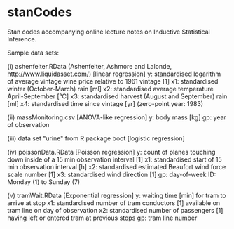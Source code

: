 # stanCodes
Stan codes accompanying online lecture notes on Inductive Statistical Inference.

Sample data sets:

(i) ashenfelter.RData (Ashenfelter, Ashmore and Lalonde, http://www.liquidasset.com/) [linear regression]
    y: standardised logarithm of average vintage wine price relative to 1961 vintage [1]
    x1: standardised winter (October-March) rain [ml]
    x2: standardised average temperature April-September [°C]
    x3: standardised harvest (August and September) rain [ml]
    x4: standardised time since vintage [yr] (zero-point year: 1983)

(ii) massMonitoring.csv [ANOVA-like regression]
    y: body mass [kg]
    gp: year of observation

(iii) data set "urine" from R package boot [logistic regression]

(iv) poissonData.RData [Poisson regression]
    y: count of planes touching down inside of a 15 min observation interval [1]
    x1: standardised start of 15 min observation interval [h]
    x2: standardised estimated Beaufort wind force scale number [1]
    x3: standardised wind direction [1]
    gp: day-of-week ID: Monday (1) to Sunday (7)

(v) tramWait.RData [Exponential regression]
    y: waiting time [min] for tram to arrive at stop
    x1: standardised number of tram conductors [1] available on tram line on day of observation
    x2: standardised number of passengers [1] having left or entered tram at previous stops
    gp: tram line number
